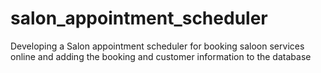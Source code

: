 # salon_appointment_scheduler
Developing a Salon appointment scheduler for booking saloon services online and adding the booking and customer information to the database
